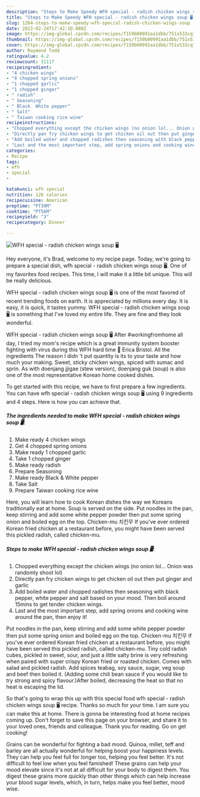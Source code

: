 ```yaml
---
description: "Steps to Make Speedy WFH special - radish chicken wings soup 🖥"
title: "Steps to Make Speedy WFH special - radish chicken wings soup 🖥"
slug: 1264-steps-to-make-speedy-wfh-special-radish-chicken-wings-soup
date: 2022-02-24T17:42:10.080Z
image: https://img-global.cpcdn.com/recipes/f159b00991aa1dbb/751x532cq70/wfh-special-radish-chicken-wings-soup-🖥-recipe-main-photo.jpg
thumbnail: https://img-global.cpcdn.com/recipes/f159b00991aa1dbb/751x532cq70/wfh-special-radish-chicken-wings-soup-🖥-recipe-main-photo.jpg
cover: https://img-global.cpcdn.com/recipes/f159b00991aa1dbb/751x532cq70/wfh-special-radish-chicken-wings-soup-🖥-recipe-main-photo.jpg
author: Raymond Todd
ratingvalue: 4.2
reviewcount: 31117
recipeingredient:
- "4 chicken wings"
- "4 chopped spring onions"
- "1 chopped garlic"
- "1 chopped ginger"
- " radish"
- " Seasoning"
- " Black  White pepper"
- " Salt"
- " Taiwan cooking rice wine"
recipeinstructions:
- "Chopped everything except the chicken wings (no onion lol... Onion was randomly shoot lol)"
- "Directly pan fry chicken wings to get chicken oil out then put ginger and garlic"
- "Add boiled water and chopped radishes then seasoning with black pepper, white pepper and salt based on your mood. Then boil around 15mins to get tender chicken wings."
- "Last and the most important step, add spring onions and cooking wine around the pan, then enjoy it!"
categories:
- Recipe
tags:
- wfh
- special
- 

katakunci: wfh special  
nutrition: 126 calories
recipecuisine: American
preptime: "PT39M"
cooktime: "PT56M"
recipeyield: "3"
recipecategory: Dinner

---
```



![WFH special - radish chicken wings soup 🖥](https://img-global.cpcdn.com/recipes/f159b00991aa1dbb/751x532cq70/wfh-special-radish-chicken-wings-soup-🖥-recipe-main-photo.jpg)

Hey everyone, it's Brad, welcome to my recipe page. Today, we're going to prepare a special dish, wfh special - radish chicken wings soup 🖥. One of my favorites food recipes. This time, I will make it a little bit unique. This will be really delicious.

WFH special - radish chicken wings soup 🖥 is one of the most favored of recent trending foods on earth. It is appreciated by millions every day. It is easy, it is quick, it tastes yummy. WFH special - radish chicken wings soup 🖥 is something that I've loved my entire life. They are fine and they look wonderful.

WFH special - radish chicken wings soup 🖥 After #workingfromhome all day, I tried my mom&#39;s recipe which is a great immunity system booster fighting with virus during this WFH hard time 🦠 Erica Bristol. All the ingredients The reason I didn &#39;t put quantity is its to your taste and how much your making. Sweet, sticky chicken wings, spiced with sumac and sprin. As with doenjang jjigae (stew version), doenjang guk (soup) is also one of the most representative Korean home cooked dishes.


To get started with this recipe, we have to first prepare a few ingredients. You can have wfh special - radish chicken wings soup 🖥 using 9 ingredients and 4 steps. Here is how you can achieve that.

<!--inarticleads1-->

##### The ingredients needed to make WFH special - radish chicken wings soup 🖥:

1. Make ready 4 chicken wings
1. Get 4 chopped spring onions
1. Make ready 1 chopped garlic
1. Take 1 chopped ginger
1. Make ready  radish
1. Prepare  Seasoning
1. Make ready  Black &amp; White pepper
1. Take  Salt
1. Prepare  Taiwan cooking rice wine


Here, you will learn how to cook Korean dishes the way we Koreans traditionally eat at home. Soup is served on the side. Put noodles in the pan, keep stirring and add some white pepper powder then put some spring onion and boiled egg on the top. Chicken-mu 치킨무 If you&#39;ve ever ordered Korean fried chicken at a restaurant before, you might have been served this pickled radish, called chicken-mu. 

<!--inarticleads2-->

##### Steps to make WFH special - radish chicken wings soup 🖥:

1. Chopped everything except the chicken wings (no onion lol... Onion was randomly shoot lol)
1. Directly pan fry chicken wings to get chicken oil out then put ginger and garlic
1. Add boiled water and chopped radishes then seasoning with black pepper, white pepper and salt based on your mood. Then boil around 15mins to get tender chicken wings.
1. Last and the most important step, add spring onions and cooking wine around the pan, then enjoy it!


Put noodles in the pan, keep stirring and add some white pepper powder then put some spring onion and boiled egg on the top. Chicken-mu 치킨무 If you&#39;ve ever ordered Korean fried chicken at a restaurant before, you might have been served this pickled radish, called chicken-mu. Tiny cold radish cubes, pickled in sweet, sour, and just a little salty brine is very refreshing when paired with super crispy Korean fried or roasted chicken. Comes with salad and pickled radish. Add spices teabag, soy sauce, sugar, veg soup and beef then boiled it. (Adding some chili bean sauce if you would like to try strong and spicy flavour.)After boiled, decreasing the heat so that no heat is escaping the lid. 

So that's going to wrap this up with this special food wfh special - radish chicken wings soup 🖥 recipe. Thanks so much for your time. I am sure you can make this at home. There is gonna be interesting food at home recipes coming up. Don't forget to save this page on your browser, and share it to your loved ones, friends and colleague. Thank you for reading. Go on get cooking!

Grains can be wonderful for fighting a bad mood. Quinoa, millet, teff and barley are all actually wonderful for helping boost your happiness levels. They can help you feel full for longer too, helping you feel better. It's not difficult to feel low when you feel famished! These grains can help your mood elevate since it's not at all difficult for your body to digest them. You digest these grains more quickly than other things which can help increase your blood sugar levels, which, in turn, helps make you feel better, mood wise.
